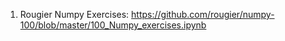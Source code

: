 1. Rougier Numpy Exercises: https://github.com/rougier/numpy-100/blob/master/100_Numpy_exercises.ipynb
